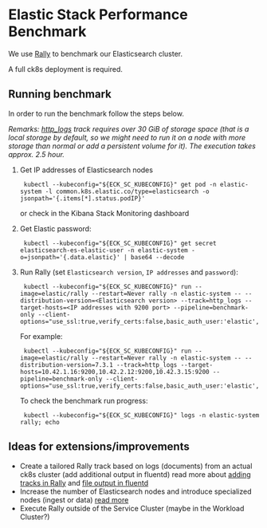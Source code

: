 # Elastic Stack Performance Benchmark

We use [Rally](https://esrally.readthedocs.io/) to benchmark our Elasticsearch cluster.

A full ck8s deployment is required.

## Running benchmark

In order to run the benchmark follow the steps below.

*Remarks: [http_logs](https://github.com/elastic/rally-tracks/tree/master/http_logs) track requires over 30 GiB of storage space (that is a local storage by default, so we might need to run it on a node with more storage than normal or add a persistent volume for it). The execution takes approx. 2.5 hour.*

1. Get IP addresses of Elasticsearch nodes

        kubectl --kubeconfig="${ECK_SC_KUBECONFIG}" get pod -n elastic-system -l common.k8s.elastic.co/type=elasticsearch -o jsonpath='{.items[*].status.podIP}'

    or check in the Kibana Stack Monitoring dashboard

1. Get Elastic password:

        kubectl --kubeconfig="${ECK_SC_KUBECONFIG}" get secret elasticsearch-es-elastic-user -n elastic-system -o=jsonpath='{.data.elastic}' | base64 --decode

1. Run Rally (set `Elasticsearch version`, `IP addresses` and `password`):

        kubectl --kubeconfig="${ECK_SC_KUBECONFIG}" run --image=elastic/rally --restart=Never rally -n elastic-system -- --distribution-version=<Elasticsearch version> --track=http_logs --target-hosts=<IP addresses with 9200 port> --pipeline=benchmark-only --client-options="use_ssl:true,verify_certs:false,basic_auth_user:'elastic',basic_auth_password:'<password>'"

    For example:

        kubectl --kubeconfig="${ECK_SC_KUBECONFIG}" run --image=elastic/rally --restart=Never rally -n elastic-system -- --distribution-version=7.3.1 --track=http_logs --target-hosts=10.42.1.16:9200,10.42.2.12:9200,10.42.3.15:9200 --pipeline=benchmark-only --client-options="use_ssl:true,verify_certs:false,basic_auth_user:'elastic',basic_auth_password:'677qlhsrsdtrj9sbnknwjtps'"

    To check the benchmark run progress:

        kubectl --kubeconfig="${ECK_SC_KUBECONFIG}" logs -n elastic-system rally; echo

## Ideas for extensions/improvements
* Create a tailored Rally track based on logs (documents) from an actual ck8s cluster (add additional output in fluentd) read more about [adding tracks in Rally](https://esrally.readthedocs.io/en/latest/adding_tracks.html) and [file output in fluentd](https://docs.fluentd.org/output/file)
* Increase the number of Elasticsearch nodes and introduce specialized nodes (ingest or data) [read more](https://www.elastic.co/guide/en/elasticsearch/reference/6.2/modules-node.html)
* Execute Rally outside of the Service Cluster (maybe in the Workload Cluster?)
